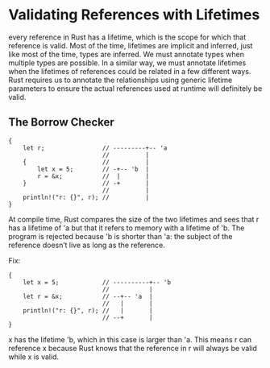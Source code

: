 # Validating References with Lifetimes
every reference in Rust has a lifetime, which is the scope for which that reference is valid. 
Most of the time, lifetimes are implicit and inferred, just like most of the time, types are inferred. 
We must annotate types when multiple types are possible. 
In a similar way, we must annotate lifetimes when the lifetimes of references could be related in a few different ways. 
Rust requires us to annotate the relationships using generic lifetime parameters to ensure the actual references used at runtime will definitely be valid.

## The Borrow Checker

    {
        let r;                // ---------+-- 'a
                              //          |
        {                     //          |
            let x = 5;        // -+-- 'b  |
            r = &x;           //  |       |
        }                     // -+       |
                              //          |
        println!("r: {}", r); //          |
    } 
    
At compile time, Rust compares the size of the two lifetimes and sees that r has a lifetime of 'a but that it refers to memory with a lifetime of 'b. 
The program is rejected because 'b is shorter than 'a: the subject of the reference doesn’t live as long as the reference.

Fix:

    {
        let x = 5;            // ----------+-- 'b
                              //           |
        let r = &x;           // --+-- 'a  |
                              //   |       |
        println!("r: {}", r); //   |       |
                              // --+       |
    }  

x has the lifetime 'b, which in this case is larger than 'a. 
This means r can reference x because Rust knows that the reference in r will always be valid while x is valid.
